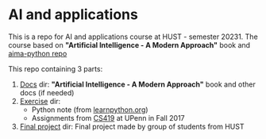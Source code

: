 # AI and applications

This is a repo for AI and applications course at HUST - semester 20231. The course based on **"Artificial Intelligence - A Modern Approach"** book and [aima-python repo](https://github.com/aimacode/aima-python)

This repo containing 3 parts:
1. [Docs](Docs) dir: **"Artificial Intelligence - A Modern Approach"** book and other docs (if needed)
2. [Exercise](/home/delini/Documents/AI/Exercise) dir: 
   - Python note (from [learnpython.org](https://www.learnpython.org/))
   - Assignments from [CS419](https://github.com/adziorny/CIS419/tree/master) at UPenn in Fall 2017
3. [Final project](Final_Project) dir: Final project made by group of students from HUST